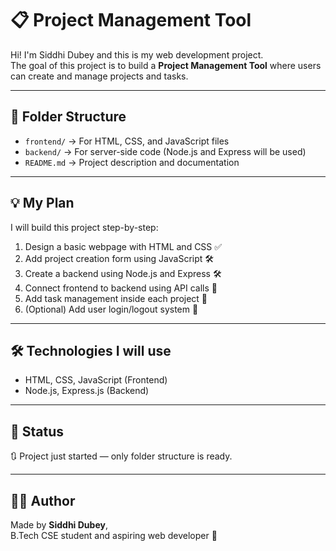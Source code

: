 # 📋 Project Management Tool

Hi! I'm Siddhi Dubey and this is my  web development project.  
The goal of this project is to build a  **Project Management Tool** where users can create and manage projects and tasks.

---

## 📁 Folder Structure

- `frontend/` → For HTML, CSS, and JavaScript files
- `backend/` → For server-side code (Node.js and Express will be used)
- `README.md` → Project description and documentation

---

## 💡 My Plan

I will build this project step-by-step:

1. Design a basic webpage with HTML and CSS ✅  
2. Add project creation form using JavaScript 🛠️  
3. Create a backend using Node.js and Express 🛠️  
4. Connect frontend to backend using API calls 🔗  
5. Add task management inside each project 📝  
6. (Optional) Add user login/logout system 🔐

---

## 🛠️ Technologies I will use

- HTML, CSS, JavaScript (Frontend)
- Node.js, Express.js (Backend)

---

## 📅 Status

🔃 Project just started — only folder structure is ready.

---

## 🙋‍♀️ Author

Made by **Siddhi Dubey**,  
B.Tech CSE student and aspiring web developer 🚀
